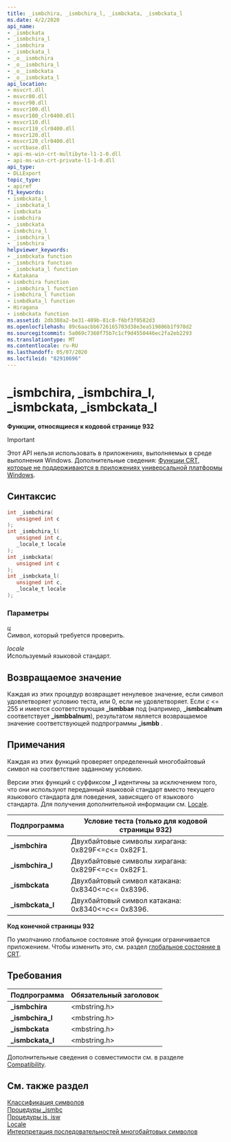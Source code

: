```yaml
---
title: _ismbchira, _ismbchira_l, _ismbckata, _ismbckata_l
ms.date: 4/2/2020
api_name:
- _ismbckata
- _ismbchira_l
- _ismbchira
- _ismbckata_l
- _o__ismbchira
- _o__ismbchira_l
- _o__ismbckata
- _o__ismbckata_l
api_location:
- msvcrt.dll
- msvcr80.dll
- msvcr90.dll
- msvcr100.dll
- msvcr100_clr0400.dll
- msvcr110.dll
- msvcr110_clr0400.dll
- msvcr120.dll
- msvcr120_clr0400.dll
- ucrtbase.dll
- api-ms-win-crt-multibyte-l1-1-0.dll
- api-ms-win-crt-private-l1-1-0.dll
api_type:
- DLLExport
topic_type:
- apiref
f1_keywords:
- ismbckata_l
- _ismbckata_l
- ismbckata
- ismbchira
- _ismbckata
- ismbchira_l
- _ismbchira_l
- _ismbchira
helpviewer_keywords:
- _ismbckata function
- _ismbchira function
- _ismbckata_l function
- Katakana
- ismbchira function
- _ismbchira_l function
- ismbchira_l function
- ismbdkata_l function
- Hiragana
- ismbckata function
ms.assetid: 2db388a2-be31-489b-81c8-f6bf3f0582d3
ms.openlocfilehash: 89c6aacbb6726165703d38e3ea519806b1f970d2
ms.sourcegitcommit: 5a069c7360f75b7c1cf9d4550446ec2fa2eb2293
ms.translationtype: MT
ms.contentlocale: ru-RU
ms.lasthandoff: 05/07/2020
ms.locfileid: "82910696"
---
```

# <a name="_ismbchira-_ismbchira_l-_ismbckata-_ismbckata_l"></a>_ismbchira, _ismbchira_l, _ismbckata, _ismbckata_l

**Функции, относящиеся к кодовой странице 932**

> [!IMPORTANT]
> Этот API нельзя использовать в приложениях, выполняемых в среде выполнения Windows. Дополнительные сведения: [Функции CRT, которые не поддерживаются в приложениях универсальной платформы Windows](../../cppcx/crt-functions-not-supported-in-universal-windows-platform-apps.md).

## <a name="syntax"></a>Синтаксис

```C
int _ismbchira(
   unsigned int c
);
int _ismbchira_l(
   unsigned int c,
   _locale_t locale
);
int _ismbckata(
   unsigned int c
);
int _ismbckata_l(
   unsigned int c,
   _locale_t locale
);
```

### <a name="parameters"></a>Параметры

*ц*<br/>
Символ, который требуется проверить.

*locale*<br/>
Используемый языковой стандарт.

## <a name="return-value"></a>Возвращаемое значение

Каждая из этих процедур возвращает ненулевое значение, если символ удовлетворяет условию теста, или 0, если не удовлетворяет. Если *c* <= 255 и имеется соответствующая **_ismbbая** под (например, **_ismbcalnum** соответствует **_ismbbalnum**), результатом является возвращаемое значение соответствующей подпрограммы **_ismbb** .

## <a name="remarks"></a>Примечания

Каждая из этих функций проверяет определенный многобайтовый символ на соответствие заданному условию.

Версии этих функций с суффиксом **_l** идентичны за исключением того, что они используют переданный языковой стандарт вместо текущего языкового стандарта для поведения, зависящего от языкового стандарта. Для получения дополнительной информации см. [Locale](../../c-runtime-library/locale.md).

|Подпрограмма|Условие теста (только для кодовой страницы 932)|
|-------------|-------------------------------------------|
|**_ismbchira**|Двухбайтовые символы хирагана: 0x829F<=*c*<= 0x82F1.|
|**_ismbchira_l**|Двухбайтовые символы хирагана: 0x829F<=*c*<= 0x82F1.|
|**_ismbckata**|Двухбайтовый символ катакана: 0x8340<=*c*<= 0x8396.|
|**_ismbckata_l**|Двухбайтовый символ катакана: 0x8340<=*c*<= 0x8396.|

**Код конечной страницы 932**

По умолчанию глобальное состояние этой функции ограничивается приложением. Чтобы изменить это, см. раздел [глобальное состояние в CRT](../global-state.md).

## <a name="requirements"></a>Требования

|Подпрограмма|Обязательный заголовок|
|-------------|---------------------|
|**_ismbchira**|\<mbstring.h>|
|**_ismbchira_l**|\<mbstring.h>|
|**_ismbckata**|\<mbstring.h>|
|**_ismbckata_l**|\<mbstring.h>|

Дополнительные сведения о совместимости см. в разделе [Compatibility](../../c-runtime-library/compatibility.md).

## <a name="see-also"></a>См. также раздел

[Классификация символов](../../c-runtime-library/character-classification.md)<br/>
[Процедуры _ismbc](../../c-runtime-library/ismbc-routines.md)<br/>
[Процедуры is, isw](../../c-runtime-library/is-isw-routines.md)<br/>
[Locale](../../c-runtime-library/locale.md)<br/>
[Интерпретация последовательностей многобайтовых символов](../../c-runtime-library/interpretation-of-multibyte-character-sequences.md)<br/>
